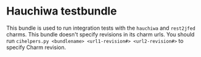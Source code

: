 # Hauchiwa testbundle

This bundle is used to run integration tests with the `hauchiwa` and `rest2jfed` charms. This bundle doesn't specify revisions in its charm urls. You should run `cihelpers.py <bundlename> <url1-revision#> <url2-revision#>` to specify Charm revision.
